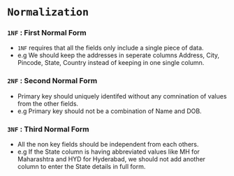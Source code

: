 # `Normalization`

### `1NF` : First Normal Form
- `1NF` requires that all the fields only include a single piece of data.
- e.g We should keep the addresses in seperate columns Address, City, Pincode, State, Country instead of keeping in one single column.

### `2NF` : Second Normal Form
- Primary key should uniquely identifed without any comnination of values from the other fields.
- e.g Primary key should not be a combination of Name and DOB.

### `3NF` : Third Normal Form
- All the non key fields should be independent from each others.
- e.g If the State column is having abbreviated values like MH for Maharashtra and HYD for Hyderabad, we should not add another column to enter the State details in full form.


